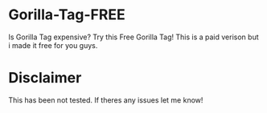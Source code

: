 # Gorilla-Tag-FREE

Is Gorilla Tag expensive? Try this Free Gorilla Tag!  This is a paid verison but i made it free for you guys.

# Disclaimer 

This has been not tested. If theres any issues let me know!

